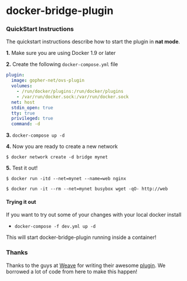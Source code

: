docker-bridge-plugin
=================

### QuickStart Instructions

The quickstart instructions describe how to start the plugin in **nat mode**. 

**1.** Make sure you are using Docker 1.9 or later

**2.** Create the following `docker-compose.yml` file

```yaml
plugin:
  image: gopher-net/ovs-plugin
  volumes:
    - /run/docker/plugins:/run/docker/plugins
    - /var/run/docker.sock:/var/run/docker.sock
  net: host
  stdin_open: true
  tty: true
  privileged: true
  command: -d
```

**3.** `docker-compose up -d`

**4.** Now you are ready to create a new network

```
$ docker network create -d bridge mynet
```

**5.** Test it out!

```
$ docker run -itd --net=mynet --name=web nginx

$ docker run -it --rm --net=mynet busybox wget -qO- http://web
```

#### Trying it out

If you want to try out some of your changes with your local docker install

- `docker-compose -f dev.yml up -d`

This will start docker-bridge-plugin running inside a container!

### Thanks

Thanks to the guys at [Weave](http://weave.works) for writing their awesome [plugin](https://github.com/weaveworks/docker-plugin). We borrowed a lot of code from here to make this happen!
